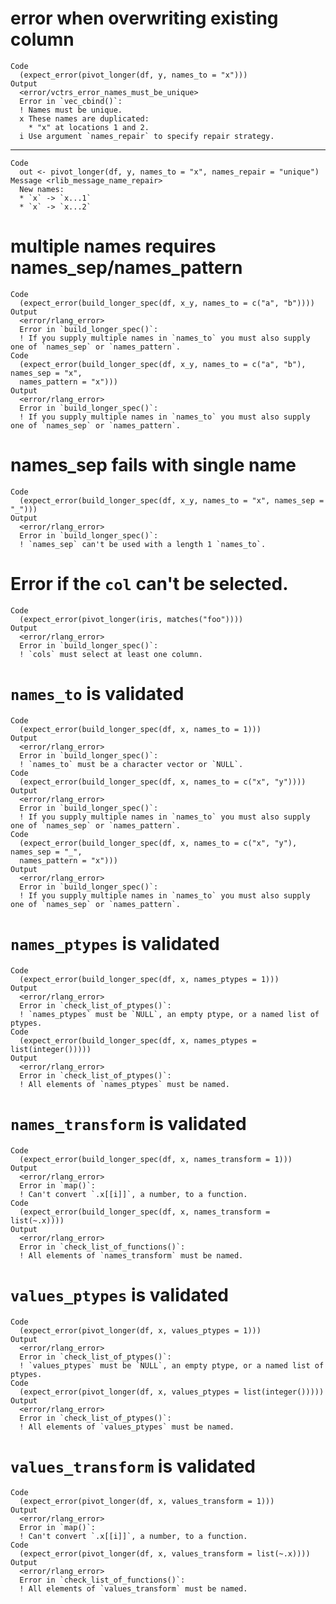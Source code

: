 # error when overwriting existing column

    Code
      (expect_error(pivot_longer(df, y, names_to = "x")))
    Output
      <error/vctrs_error_names_must_be_unique>
      Error in `vec_cbind()`:
      ! Names must be unique.
      x These names are duplicated:
        * "x" at locations 1 and 2.
      i Use argument `names_repair` to specify repair strategy.

---

    Code
      out <- pivot_longer(df, y, names_to = "x", names_repair = "unique")
    Message <rlib_message_name_repair>
      New names:
      * `x` -> `x...1`
      * `x` -> `x...2`

# multiple names requires names_sep/names_pattern

    Code
      (expect_error(build_longer_spec(df, x_y, names_to = c("a", "b"))))
    Output
      <error/rlang_error>
      Error in `build_longer_spec()`:
      ! If you supply multiple names in `names_to` you must also supply one of `names_sep` or `names_pattern`.
    Code
      (expect_error(build_longer_spec(df, x_y, names_to = c("a", "b"), names_sep = "x",
      names_pattern = "x")))
    Output
      <error/rlang_error>
      Error in `build_longer_spec()`:
      ! If you supply multiple names in `names_to` you must also supply one of `names_sep` or `names_pattern`.

# names_sep fails with single name

    Code
      (expect_error(build_longer_spec(df, x_y, names_to = "x", names_sep = "_")))
    Output
      <error/rlang_error>
      Error in `build_longer_spec()`:
      ! `names_sep` can't be used with a length 1 `names_to`.

# Error if the `col` can't be selected.

    Code
      (expect_error(pivot_longer(iris, matches("foo"))))
    Output
      <error/rlang_error>
      Error in `build_longer_spec()`:
      ! `cols` must select at least one column.

# `names_to` is validated

    Code
      (expect_error(build_longer_spec(df, x, names_to = 1)))
    Output
      <error/rlang_error>
      Error in `build_longer_spec()`:
      ! `names_to` must be a character vector or `NULL`.
    Code
      (expect_error(build_longer_spec(df, x, names_to = c("x", "y"))))
    Output
      <error/rlang_error>
      Error in `build_longer_spec()`:
      ! If you supply multiple names in `names_to` you must also supply one of `names_sep` or `names_pattern`.
    Code
      (expect_error(build_longer_spec(df, x, names_to = c("x", "y"), names_sep = "_",
      names_pattern = "x")))
    Output
      <error/rlang_error>
      Error in `build_longer_spec()`:
      ! If you supply multiple names in `names_to` you must also supply one of `names_sep` or `names_pattern`.

# `names_ptypes` is validated

    Code
      (expect_error(build_longer_spec(df, x, names_ptypes = 1)))
    Output
      <error/rlang_error>
      Error in `check_list_of_ptypes()`:
      ! `names_ptypes` must be `NULL`, an empty ptype, or a named list of ptypes.
    Code
      (expect_error(build_longer_spec(df, x, names_ptypes = list(integer()))))
    Output
      <error/rlang_error>
      Error in `check_list_of_ptypes()`:
      ! All elements of `names_ptypes` must be named.

# `names_transform` is validated

    Code
      (expect_error(build_longer_spec(df, x, names_transform = 1)))
    Output
      <error/rlang_error>
      Error in `map()`:
      ! Can't convert `.x[[i]]`, a number, to a function.
    Code
      (expect_error(build_longer_spec(df, x, names_transform = list(~.x))))
    Output
      <error/rlang_error>
      Error in `check_list_of_functions()`:
      ! All elements of `names_transform` must be named.

# `values_ptypes` is validated

    Code
      (expect_error(pivot_longer(df, x, values_ptypes = 1)))
    Output
      <error/rlang_error>
      Error in `check_list_of_ptypes()`:
      ! `values_ptypes` must be `NULL`, an empty ptype, or a named list of ptypes.
    Code
      (expect_error(pivot_longer(df, x, values_ptypes = list(integer()))))
    Output
      <error/rlang_error>
      Error in `check_list_of_ptypes()`:
      ! All elements of `values_ptypes` must be named.

# `values_transform` is validated

    Code
      (expect_error(pivot_longer(df, x, values_transform = 1)))
    Output
      <error/rlang_error>
      Error in `map()`:
      ! Can't convert `.x[[i]]`, a number, to a function.
    Code
      (expect_error(pivot_longer(df, x, values_transform = list(~.x))))
    Output
      <error/rlang_error>
      Error in `check_list_of_functions()`:
      ! All elements of `values_transform` must be named.

